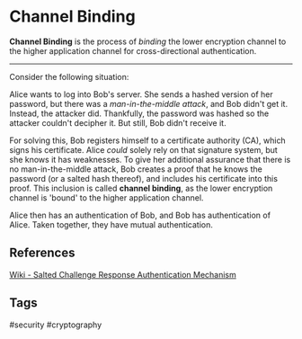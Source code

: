 # Channel Binding

**Channel Binding** is the process of *binding* the lower encryption channel to the higher application channel for cross-directional authentication.  

---
Consider the following situation:

Alice wants to log into Bob's server. She sends a hashed version of her password, but there was a *man-in-the-middle attack*, and Bob didn't get it. Instead, the attacker did. Thankfully, the password was hashed so the attacker couldn't decipher it. But still, Bob didn't receive it.  

For solving this, Bob registers himself to a certificate authority (CA), which signs his certificate. Alice *could* solely rely on that signature system, but she knows it has weaknesses. To give her additional assurance that there is no man-in-the-middle attack, Bob creates a proof that he knows the password (or a salted hash thereof), and includes his certificate into this proof. This inclusion is called **channel binding**, as the lower encryption channel is 'bound' to the higher application channel.

Alice then has an authentication of Bob, and Bob has authentication of Alice. Taken together, they have mutual authentication.

## References
[Wiki - Salted Challenge Response Authentication Mechanism](https://en.wikipedia.org/wiki/Salted_Challenge_Response_Authentication_Mechanism)  
## Tags
#security #cryptography
